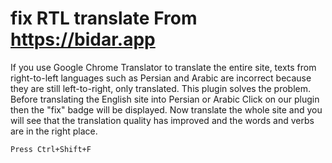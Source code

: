 # fix RTL translate From https://bidar.app

If you use Google Chrome Translator to translate the entire site, texts from right-to-left languages such as Persian and Arabic are incorrect because they are still left-to-right, only translated.
This plugin solves the problem.
Before translating the English site into Persian or Arabic
Click on our plugin then the "fix" badge will be displayed. Now translate the whole site and you will see that the translation quality has improved and the words and verbs are in the right place.

```Press Ctrl+Shift+F```
